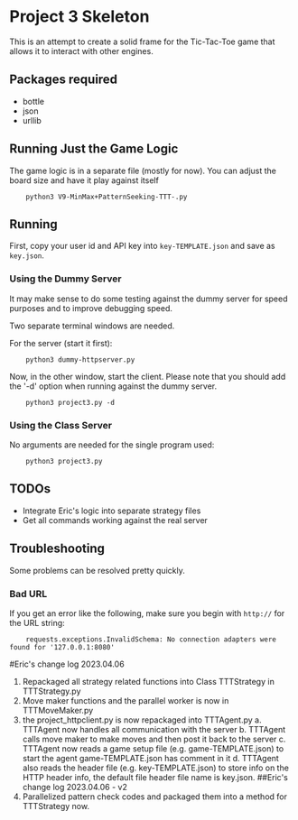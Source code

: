 # Project 3 Skeleton

This is an attempt to create a solid frame for the Tic-Tac-Toe game that allows it to interact with other engines.

## Packages required

- bottle
- json
- urllib

## Running Just the Game Logic

The game logic is in a separate file (mostly for now). You can adjust the board size and have it play against itself

```
    python3 V9-MinMax+PatternSeeking-TTT-.py
```

## Running

First, copy your user id and API key into `key-TEMPLATE.json` and save as `key.json`.

### Using the Dummy Server

It may make sense to do some testing against the dummy server for speed purposes and to improve debugging speed.

Two separate terminal windows are needed.

For the server (start it first):

```
    python3 dummy-httpserver.py
```


Now, in the other window, start the client. Please note that you should add the '-d' option when running against the dummy server.

```
    python3 project3.py -d
```

### Using the Class Server

No arguments are needed for the single program used:

```
    python3 project3.py
```

## TODOs

- Integrate Eric's logic into separate strategy files
- Get all commands working against the real server

## Troubleshooting

Some problems can be resolved pretty quickly.

### Bad URL

If you get an error like the following,  make sure you begin with `http://` for the URL string:

```
    requests.exceptions.InvalidSchema: No connection adapters were found for '127.0.0.1:8080'
```




#Eric's change log 2023.04.06
1. Repackaged all strategy related functions into Class TTTStrategy in TTTStrategy.py 
2. Move maker functions and the parallel worker is now in TTTMoveMaker.py
3. the project_httpclient.py is now repackaged into TTTAgent.py 
    a. TTTAgent now handles all communication with the server 
    b. TTTAgent calls move maker to make moves and then post it back to the server 
    c. TTTAgent now reads a game setup file (e.g. game-TEMPLATE.json) to start the agent game-TEMPLATE.json has comment in it 
    d. TTTAgent also reads the header file (e.g. key-TEMPLATE.json) to store info on the HTTP header info, the default file header file name is key.json.
##Eric's change log 2023.04.06 - v2 
4. Parallelized pattern check codes and packaged them into a method for TTTStrategy now.

